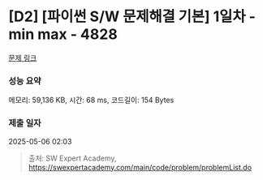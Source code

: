 # [D2] [파이썬 S/W 문제해결 기본] 1일차 - min max - 4828 

[문제 링크](https://swexpertacademy.com/main/code/problem/problemDetail.do?contestProbId=AWTLQZwKon4DFAVT) 

### 성능 요약

메모리: 59,136 KB, 시간: 68 ms, 코드길이: 154 Bytes

### 제출 일자

2025-05-06 02:03



> 출처: SW Expert Academy, https://swexpertacademy.com/main/code/problem/problemList.do